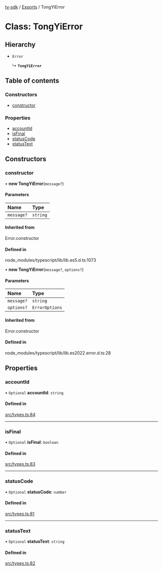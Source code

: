 [ty-sdk](../readme.md) / [Exports](../modules.md) / TongYiError

# Class: TongYiError

## Hierarchy

- `Error`

  ↳ **`TongYiError`**

## Table of contents

### Constructors

- [constructor](TongYiError.md#constructor)

### Properties

- [accountId](TongYiError.md#accountid)
- [isFinal](TongYiError.md#isfinal)
- [statusCode](TongYiError.md#statuscode)
- [statusText](TongYiError.md#statustext)

## Constructors

### constructor

• **new TongYiError**(`message?`)

#### Parameters

| Name | Type |
| :------ | :------ |
| `message?` | `string` |

#### Inherited from

Error.constructor

#### Defined in

node_modules/typescript/lib/lib.es5.d.ts:1073

• **new TongYiError**(`message?`, `options?`)

#### Parameters

| Name | Type |
| :------ | :------ |
| `message?` | `string` |
| `options?` | `ErrorOptions` |

#### Inherited from

Error.constructor

#### Defined in

node_modules/typescript/lib/lib.es2022.error.d.ts:28

## Properties

### accountId

• `Optional` **accountId**: `string`

#### Defined in

[src/types.ts:84](https://github.com/isnl/ty-sdk/blob/6759037/src/types.ts#L84)

___

### isFinal

• `Optional` **isFinal**: `boolean`

#### Defined in

[src/types.ts:83](https://github.com/isnl/ty-sdk/blob/6759037/src/types.ts#L83)

___

### statusCode

• `Optional` **statusCode**: `number`

#### Defined in

[src/types.ts:81](https://github.com/isnl/ty-sdk/blob/6759037/src/types.ts#L81)

___

### statusText

• `Optional` **statusText**: `string`

#### Defined in

[src/types.ts:82](https://github.com/isnl/ty-sdk/blob/6759037/src/types.ts#L82)
